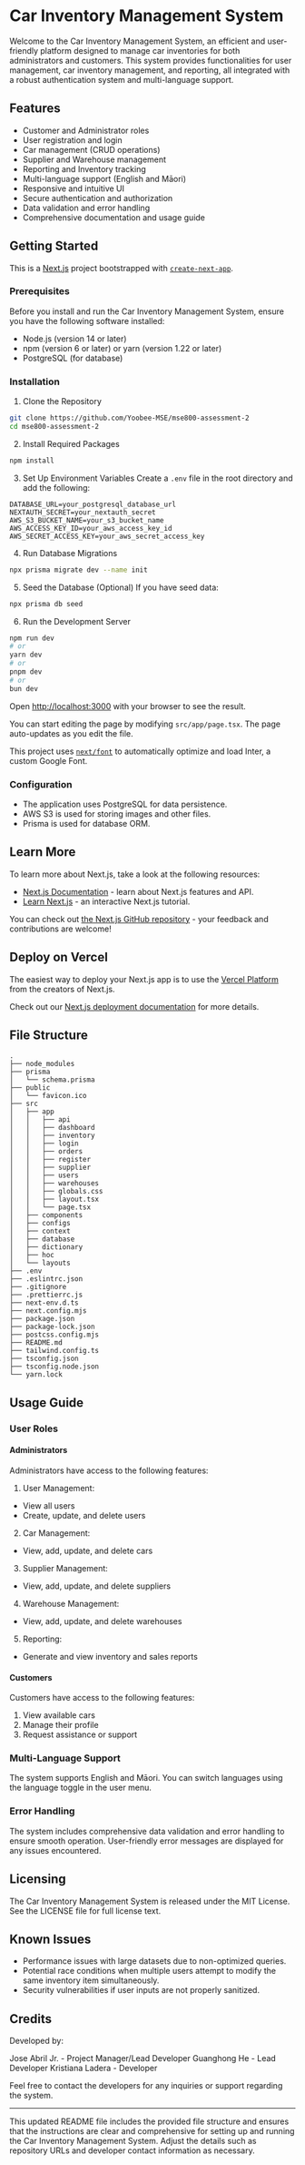 # Car Inventory Management System

Welcome to the Car Inventory Management System, an efficient and user-friendly platform designed to manage car inventories for both administrators and customers. This system provides functionalities for user management, car inventory management, and reporting, all integrated with a robust authentication system and multi-language support.

## Features

* Customer and Administrator roles
* User registration and login
* Car management (CRUD operations)
* Supplier and Warehouse management
* Reporting and Inventory tracking
* Multi-language support (English and Māori)
* Responsive and intuitive UI
* Secure authentication and authorization
* Data validation and error handling
* Comprehensive documentation and usage guide

## Getting Started

This is a [Next.js](https://nextjs.org/) project bootstrapped with [`create-next-app`](https://github.com/vercel/next.js/tree/canary/packages/create-next-app).

### Prerequisites

Before you install and run the Car Inventory Management System, ensure you have the following software installed:

* Node.js (version 14 or later)
* npm (version 6 or later) or yarn (version 1.22 or later)
* PostgreSQL (for database)

### Installation

1. Clone the Repository
```bash
git clone https://github.com/Yoobee-MSE/mse800-assessment-2
cd mse800-assessment-2
```

2. Install Required Packages
```bash
npm install
```

3. Set Up Environment Variables
Create a `.env` file in the root directory and add the following:
```
DATABASE_URL=your_postgresql_database_url
NEXTAUTH_SECRET=your_nextauth_secret
AWS_S3_BUCKET_NAME=your_s3_bucket_name
AWS_ACCESS_KEY_ID=your_aws_access_key_id
AWS_SECRET_ACCESS_KEY=your_aws_secret_access_key
```

4. Run Database Migrations
```bash
npx prisma migrate dev --name init
```

5. Seed the Database
(Optional) If you have seed data:
```bash
npx prisma db seed
```

6. Run the Development Server
```bash
npm run dev
# or
yarn dev
# or
pnpm dev
# or
bun dev
```

Open [http://localhost:3000](http://localhost:3000) with your browser to see the result.

You can start editing the page by modifying `src/app/page.tsx`. The page auto-updates as you edit the file.

This project uses [`next/font`](https://nextjs.org/docs/basic-features/font-optimization) to automatically optimize and load Inter, a custom Google Font.

### Configuration

* The application uses PostgreSQL for data persistence.
* AWS S3 is used for storing images and other files.
* Prisma is used for database ORM.

## Learn More

To learn more about Next.js, take a look at the following resources:

- [Next.js Documentation](https://nextjs.org/docs) - learn about Next.js features and API.
- [Learn Next.js](https://nextjs.org/learn) - an interactive Next.js tutorial.

You can check out [the Next.js GitHub repository](https://github.com/vercel/next.js/) - your feedback and contributions are welcome!

## Deploy on Vercel

The easiest way to deploy your Next.js app is to use the [Vercel Platform](https://vercel.com/new?utm_medium=default-template&filter=next.js&utm_source=create-next-app&utm_campaign=create-next-app-readme) from the creators of Next.js.

Check out our [Next.js deployment documentation](https://nextjs.org/docs/deployment) for more details.

## File Structure

```
.
├── node_modules
├── prisma
│   └── schema.prisma
├── public
│   └── favicon.ico
├── src
│   ├── app
│   │   ├── api
│   │   ├── dashboard
│   │   ├── inventory
│   │   ├── login
│   │   ├── orders
│   │   ├── register
│   │   ├── supplier
│   │   ├── users
│   │   ├── warehouses
│   │   ├── globals.css
│   │   ├── layout.tsx
│   │   └── page.tsx
│   ├── components
│   ├── configs
│   ├── context
│   ├── database
│   ├── dictionary
│   ├── hoc
│   └── layouts
├── .env
├── .eslintrc.json
├── .gitignore
├── .prettierrc.js
├── next-env.d.ts
├── next.config.mjs
├── package.json
├── package-lock.json
├── postcss.config.mjs
├── README.md
├── tailwind.config.ts
├── tsconfig.json
├── tsconfig.node.json
└── yarn.lock
```

## Usage Guide

### User Roles

#### Administrators

Administrators have access to the following features:

1. User Management:
  * View all users
  * Create, update, and delete users
2. Car Management:
  * View, add, update, and delete cars
3. Supplier Management:
  * View, add, update, and delete suppliers
4. Warehouse Management:
  * View, add, update, and delete warehouses
5. Reporting:
  * Generate and view inventory and sales reports

#### Customers

Customers have access to the following features:

1. View available cars
2. Manage their profile
3. Request assistance or support

### Multi-Language Support

The system supports English and Māori. You can switch languages using the language toggle in the user menu.

### Error Handling

The system includes comprehensive data validation and error handling to ensure smooth operation. User-friendly error messages are displayed for any issues encountered.

## Licensing

The Car Inventory Management System is released under the MIT License. See the LICENSE file for full license text.

## Known Issues

* Performance issues with large datasets due to non-optimized queries.
* Potential race conditions when multiple users attempt to modify the same inventory item simultaneously.
* Security vulnerabilities if user inputs are not properly sanitized.

## Credits

Developed by:

Jose Abril Jr. - Project Manager/Lead Developer
Guanghong He - Lead Developer
Kristiana Ladera - Developer

Feel free to contact the developers for any inquiries or support regarding the system.

---

This updated README file includes the provided file structure and ensures that the instructions are clear and comprehensive for setting up and running the Car Inventory Management System. Adjust the details such as repository URLs and developer contact information as necessary.
